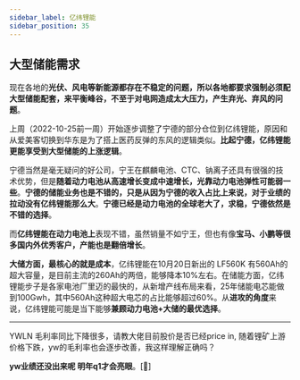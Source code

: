 ```yaml
---
sidebar_label: 亿纬锂能
sidebar_position: 35
---
```


## 大型储能需求

现在各地的**光伏、风电等新能源都存在不稳定的问题，所以各地都要求强制必须配大型储能配套，来平衡峰谷，不至于对电网造成太大压力，产生弃光、弃风的问题**。

上周（2022-10-25前一周）开始逐步调整了宁德的部分仓位到亿纬锂能，原因和从爱美客切换到华东是为了搭上医药反弹的东风的逻辑类似。**比起宁德，亿纬锂能更能享受到大型储能的上涨逻辑**。

宁德当然是毫无疑问的好公司，宁王在麒麟电池、CTC、钠离子还具有很强的技术优势，但是**随着动力电池从高速增长变成中速增长，光靠动力电池弹性可能弱一些**。**宁德的储能业务也是不错的，只是从因为宁德的收入占比上来说，对于业绩的拉动没有亿纬锂能那么大**。**宁德已经是动力电池的全球老大了，求稳，宁德依然是不错的选择**。

而**亿纬锂能在动力电池上**表现不错，虽然销量不如宁王，但也有像**宝马、小鹏等很多国内外优秀客户，产能也是翻倍增长**。

**大储方面，最核心的就是成本**，亿纬锂能在10月20日新出的 LF560K 有560Ah的超大容量，是目前主流的260Ah的两倍，能够降本10%左右。在储能方面，亿纬锂能步子是各家电池厂里迈的最快的，从新增产线布局来看，25年储能电芯能做到100Gwh，其中560Ah这种超大电芯的占比能够超过60%。从**进攻的角度**来说，亿纬锂能可能是当下能够**兼顾动力电池+大储的最优选择**。

---

YWLN 毛利率同比下降很多，请教大佬目前股价是否已经price in, 随着锂矿上游价格下跌，yw的毛利率也会逐步改善，我这样理解正确吗？

**yw业绩还没出来呢 明年q1才会亮眼**。[🌹]